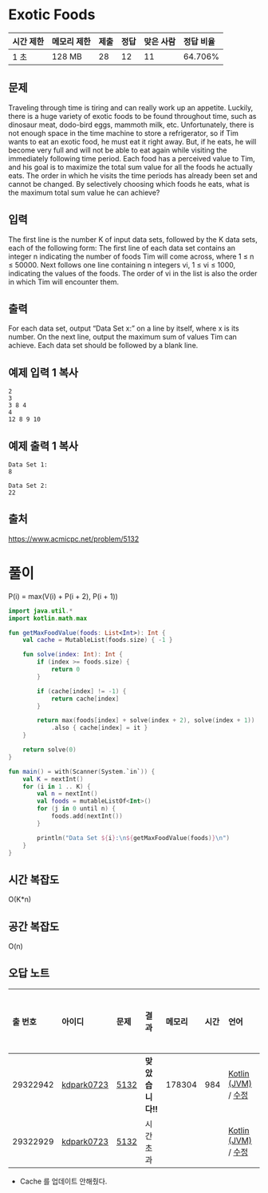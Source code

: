 # Exotic Foods  

| 시간 제한 | 메모리 제한 | 제출 | 정답 | 맞은 사람 | 정답 비율 |
| :-------- | :---------- | :--- | :--- | :-------- | :-------- |
| 1 초      | 128 MB      | 28   | 12   | 11        | 64.706%   |

## 문제

Traveling through time is tiring and can really work up an appetite. Luckily, there is a huge variety of exotic foods to be found throughout time, such as dinosaur meat, dodo-bird eggs, mammoth milk, etc. Unfortunately, there is not enough space in the time machine to store a refrigerator, so if Tim wants to eat an exotic food, he must eat it right away. But, if he eats, he will become very full and will not be able to eat again while visiting the immediately following time period. Each food has a perceived value to Tim, and his goal is to maximize the total sum value for all the foods he actually eats. The order in which he visits the time periods has already been set and cannot be changed. By selectively choosing which foods he eats, what is the maximum total sum value he can achieve?

## 입력

The first line is the number K of input data sets, followed by the K data sets, each of the following form: The first line of each data set contains an integer n indicating the number of foods Tim will come across, where 1 ≤ n ≤ 50000. Next follows one line containing n integers vi, 1 ≤ vi ≤ 1000, indicating the values of the foods. The order of vi in the list is also the order in which Tim will encounter them.

## 출력

For each data set, output “Data Set x:” on a line by itself, where x is its number. On the next line, output the maximum sum of values Tim can achieve. Each data set should be followed by a blank line.

## 예제 입력 1 복사

```
2
3
3 8 4
4
12 8 9 10
```

## 예제 출력 1 복사

```
Data Set 1:
8

Data Set 2:
22
```

## 출처

https://www.acmicpc.net/problem/5132



 # 풀이

P(i) = max(V(i) + P(i + 2), P(i + 1))



```kotlin
import java.util.*
import kotlin.math.max

fun getMaxFoodValue(foods: List<Int>): Int {
    val cache = MutableList(foods.size) { -1 }

    fun solve(index: Int): Int {
        if (index >= foods.size) {
            return 0
        }

        if (cache[index] != -1) {
            return cache[index]
        }

        return max(foods[index] + solve(index + 2), solve(index + 1))
            .also { cache[index] = it }
    }

    return solve(0)
}

fun main() = with(Scanner(System.`in`)) {
    val K = nextInt()
    for (i in 1 .. K) {
        val n = nextInt()
        val foods = mutableListOf<Int>()
        for (j in 0 until n) {
            foods.add(nextInt())
        }

        println("Data Set ${i}:\n${getMaxFoodValue(foods)}\n")
    }
}
```



## 시간 복잡도

O(K*n)



## 공간 복잡도

O(n)



## 오답 노트

| 출 번호  | 아이디                                                | 문제                                         | 결과             | 메모리 | 시간 | 언어                                                         | 코드 길이 | 제출한 시간                   |
| :------- | :---------------------------------------------------- | :------------------------------------------- | :--------------- | :----- | :--- | :----------------------------------------------------------- | :-------- | :---------------------------- |
| 29322942 | [kdpark0723](https://www.acmicpc.net/user/kdpark0723) | [5132](https://www.acmicpc.net/problem/5132) | **맞았습니다!!** | 178304 | 984  | [Kotlin (JVM)](https://www.acmicpc.net/source/29322942) / [수정](https://www.acmicpc.net/submit/5132/29322942) | 753       | [1분 전](javascript:void(0);) |
| 29322929 | [kdpark0723](https://www.acmicpc.net/user/kdpark0723) | [5132](https://www.acmicpc.net/problem/5132) | 시간 초과        |        |      | [Kotlin (JVM)](https://www.acmicpc.net/source/29322929) / [수정](https://www.acmicpc.net/submit/5132/29322929) | 713       | [1분 전](javascript:void(0);) |

- Cache 를 업데이트 안해줬다.